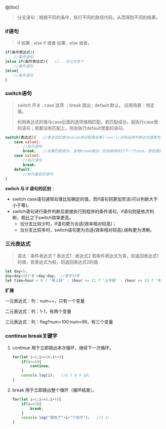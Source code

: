@[toc]

> 分支语句：根据不同的条件，执行不同的路径代码，从而得到不同的结果。

### if语句

> if 如果 ; else if 或者 如果 ; else 或者。

```javascript
if(条件表达式){
    //条件语句
}else if(条件表达式){   //...可以为多个
    //条件语句
}else{
    //条件语句
}
```

### switch语句

> switch 开关 ; case 选项 ；break 跳出 ; default  默认。 应用场景：特定值。
>
> 利用表达式的值与case后面的选项值相匹配，若匹配成功，就执行case里的语句；若都没有匹配上，则会执行default里面的语句。

```javascript
switch(表达式){   //表达式的值与value的匹配是全等('===');实际应用中表达式通常为变量;
    case value1:
        //执行语句
    	break;   //如果匹配成功，没有break跳出，则会继续执行下一个case，直到遇到break为止，才会跳出
    case value2:
        //执行语句
        break;
    default:
        //执行最后的语句
}
```
**switch 与 if  语句的区别**：

* switch case语句通常处理比较确定的值，而if语句则更加灵活(可以判断大于小于等)。
* switch语句进行条件判断后直接执行到程序的条件语句，if语句则是依次判断，相比之下switch效率更高。
  * 当分支比较少时，if语句更为合适(效率相对较高)；
  * 当分支比较多时，switch语句更为合适(效率相对较高),结构更为清晰。

### 三元表达式

> 语法：条件表达式 ? 表达式1 : 表达式2 
> 若条件表达式为真，则返回表达式1的值，若表达式为假，则返回表达式2的值

```javascript
let day=5;
day=day<10?'0'+day:day;  //数字补零
let time=hour < 9 ? '早上好' : (hour <= 11 ? '上午好' : (hour <= 13 ? '中午好' : (hour < 20 ? '下午好' : (hour<22?'晚上好':'晚好呀'))))
```

**扩展**

一元表达式：列：num++，只有一个变量

二元表达式：列：1-1，有两个变量

三元表达式：列：flag?num=100:num=99，有三个变量

### continue break关键字

1. continue 用于立即跳出本次循环，继续下一次循环。
	```javascript
	for(let i=1;i<=10;i++){
	    if(i<=5){
	        continue;
	    }
	    console.log(i);   //6 7 8 9 10;
	}
	```

2. break 用于立即跳出整个循环（循环结束）。
	```javascript
	for(let i=1;i<=5;i++){
	    if(i==3){
	        break;
	    }
	    console.log("我吃了"+i+"个包子");   //1 2;
	}
	```
